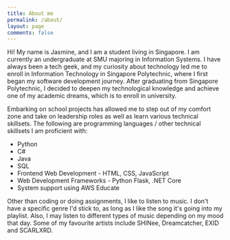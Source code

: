 ```yaml
---
title: About me
permalink: /about/
layout: page
comments: false
---
```


Hi! My name is Jasmine, and I am a student living in Singapore. I am currently an undergraduate at SMU majoring in Information Systems. I have always been a tech geek, and my curiosity about technology led me to enroll in Information Technology in Singapore Polytechnic, where I first began my software development journey. After graduating from Singapore Polytechnic, I decided to deepen my technological knowledge and achieve one of my academic dreams, which is to enroll in university.

Embarking on school projects has allowed me to step out of my comfort zone and take on leadership roles as well as learn various technical skillsets. The following are programming languages / other technical skillsets I am proficient with:
<ul>
    <li>Python</li>
    <li>C#</li>
    <li>Java</li>
    <li>SQL</li>
    <li>Frontend Web Development - HTML, CSS, JavaScript</li>
    <li>Web Development Frameworks - Python Flask, .NET Core</li>
    <li>System support using AWS Educate</li>
</ul>

Other than coding or doing assignments, I like to listen to music. I don't have a specific genre I'd stick to, as long as I like the song it's going into my playlist. Also, I may listen to different types of music depending on my mood that day. Some of my favourite artists include SHINee, Dreamcatcher, EXID and SCARLXRD.